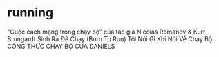 # running
“Cuộc cách mạng trong chạy bộ” của tác giả Nicolas Romanov & Kurt Brungardt
Sinh Ra Để Chạy (Born To Run) 
Tôi Nói Gì Khi Nói Về Chạy Bộ 
CÔNG THỨC CHẠY BỘ CỦA DANIELS



